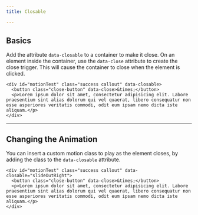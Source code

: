 ```yaml
---
title: Closable

---
```


## Basics

Add the attribute `data-closable` to a container to make it close. On an element inside the container, use the `data-close` attribute to create the close trigger. This will cause the container to close when the element is clicked.

```html_example
<div id="motionTest" class="success callout" data-closable>
  <button class="close-button" data-close>&times;</button>
  <p>Lorem ipsum dolor sit amet, consectetur adipisicing elit. Labore praesentium sint alias dolorum qui vel quaerat, libero consequatur non esse asperiores veritatis commodi, odit eum ipsam nemo dicta iste aliquam.</p>
</div>
```

---

## Changing the Animation

You can insert a custom motion class to play as the element closes, by adding the class to the `data-closable` attribute.

```html_example
<div id="motionTest" class="success callout" data-closable="slideOutRight">
  <button class="close-button" data-close>&times;</button>
  <p>Lorem ipsum dolor sit amet, consectetur adipisicing elit. Labore praesentium sint alias dolorum qui vel quaerat, libero consequatur non esse asperiores veritatis commodi, odit eum ipsam nemo dicta iste aliquam.</p>
</div>
```
